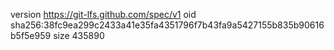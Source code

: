 version https://git-lfs.github.com/spec/v1
oid sha256:38fc9ea299c2433a41e35fa4351796f7b43fa9a5427155b835b90616b5f5e959
size 435890
